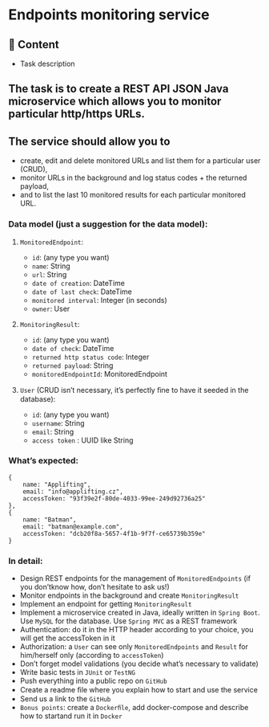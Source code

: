 # Endpoints monitoring service

## 📃 Content

  - Task description

## The task is to create a REST API JSON Java microservice which allows you to monitor particular http/https URLs.

## The service should allow you to
  - create, edit and delete monitored URLs and list them for a particular user (CRUD),
  - monitor URLs in the background and log status codes + the returned payload,
  - and to list the last 10 monitored results for each particular monitored URL.

### Data model (just a suggestion for the data model):

1. `MonitoredEndpoint`:
    - `id`: (any type you want)
    - `name`: String
    - `url`: String
    - `date of creation`: DateTime
    - `date of last check`: DateTime
    - `monitored interval`: Integer (in seconds)
    - `owner`: User

2. `MonitoringResult`:
    - `id`: (any type you want)
    - `date of check`: DateTime
    - `returned http status code`: Integer
    - `returned payload`: String
    - `monitoredEndpointId`: MonitoredEndpoint

3. `User` (CRUD isn’t necessary, it’s perfectly ﬁne to have it seeded in the database):
    - `id`: (any type you want)
    - `username`: String
    - `email`: String
    - `access token` : UUID like String

### What’s expected:

```
{
    name: "Applifting",
    email: "info@applifting.cz",
    accessToken: "93f39e2f-80de-4033-99ee-249d92736a25"
},
{  
    name: "Batman",
    email: "batman@example.com",
    accessToken: "dcb20f8a-5657-4f1b-9f7f-ce65739b359e"
}
```

### In detail:
- Design REST endpoints for the management of `MonitoredEndpoints` (if you don’tknow how, don’t hesitate to ask us!)
- Monitor endpoints in the background and create `MonitoringResult`
- Implement an endpoint for getting `MonitoringResult`
- Implement a microservice created in Java, ideally written in `Spring Boot`. Use `MySQL` for the database. Use `Spring MVC` as a REST framework
- Authentication: do it in the HTTP header according to your choice, you will get the accessToken in it
- Authorization: a `User` can see only `MonitoredEndpoints` and `Result` for him/herself only (according to `accessToken`)
- Don’t forget model validations (you decide what’s necessary to validate)
- Write basic tests in `JUnit` or `TestNG`
- Push everything into a public repo on `GitHub`
- Create a readme ﬁle where you explain how to start and use the service
- Send us a link to the `GitHub`
- `Bonus points`: create a `Dockerﬁle`, add docker-compose and describe how to startand run it in `Docker`
